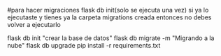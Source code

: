 #para hacer migraciones
flask db init(solo se ejecuta una vez) si ya lo ejecutaste y tienes ya la carpeta migrations creada entonces no debes volver a ejecutarlo

flask db init "crear la base de datos"
flask db migrate -m "Migrando a la nube"
flask db upgrade
pip install -r requirements.txt
